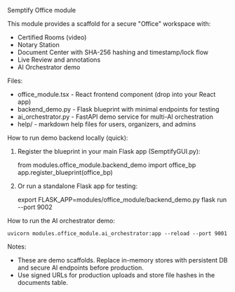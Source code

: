 Semptify Office module

This module provides a scaffold for a secure "Office" workspace with:
- Certified Rooms (video)
- Notary Station
- Document Center with SHA-256 hashing and timestamp/lock flow
- Live Review and annotations
- AI Orchestrator demo

Files:
- office_module.tsx - React frontend component (drop into your React app)
- backend_demo.py - Flask blueprint with minimal endpoints for testing
- ai_orchestrator.py - FastAPI demo service for multi-AI orchestration
- help/ - markdown help files for users, organizers, and admins

How to run demo backend locally (quick):

1) Register the blueprint in your main Flask app (SemptifyGUI.py):

    from modules.office_module.backend_demo import office_bp
    app.register_blueprint(office_bp)

2) Or run a standalone Flask app for testing:

    export FLASK_APP=modules/office_module/backend_demo.py
    flask run --port 9002

How to run the AI orchestrator demo:

    uvicorn modules.office_module.ai_orchestrator:app --reload --port 9001

Notes:
- These are demo scaffolds. Replace in-memory stores with persistent DB and secure AI endpoints before production.
- Use signed URLs for production uploads and store file hashes in the documents table.
